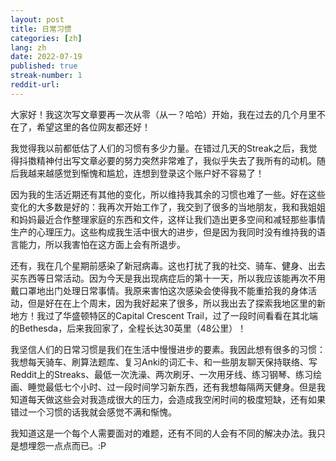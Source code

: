 ```yaml
---
layout: post
title: 日常习惯
categories: [zh]
lang: zh
date: 2022-07-19
published: true
streak-number: 1
reddit-url:
---
```

大家好！我这次写文章要再一次从零（从一？哈哈）开始，我在过去的几个月里不在了，希望这里的各位网友都还好！

我觉得我以前都低估了人们的习惯有多少力量。在错过几天的Streak之后，我觉得抖擞精神付出写文章必要的努力突然非常难了，我似乎失去了我所有的动机。随后我越来越感觉到惭愧和尴尬，连想到登录这个账户好不容易了！

因为我的生活近期还有其他的变化，所以维持我其余的习惯也难了一些。好在这些变化的大多数是好的：我再次开始工作了，我交到了很多的当地朋友，我和我姐姐和妈妈最近合作整理家庭的东西和文件，这样让我们造出更多空间和减轻那些事情生产的心理压力。这些构成我生活中很大的进步，但是因为我同时没有维持我的语言能力，所以我害怕在这方面上会有所退步。

还有，我在几个星期前感染了新冠病毒。这也打扰了我的社交、骑车、健身、出去买东西等日常活动。因为今天是我出现病症后的第十一天，所以我应该能再次不用戴口罩地出门处理日常事情。我原来害怕这次感染会使得我不能重拾我的身体活动，但是好在在上个周末，因为我好起来了很多，所以我出去了探索我地区里的新地方！我过了华盛顿特区的Capital Crescent Trail，过了一段时间看看在其北端的Bethesda，后来我回家了，全程长达30英里（48公里）！

我坚信人们的日常习惯是我们在生活中慢慢进步的要素。我因此想有很多的习惯：我想每天骑车、刷算法题库、复习Anki的词汇卡、和一些朋友聊天保持联络、写Reddit上的Streaks、最低一次洗澡、两次刷牙、一次用牙线、练习钢琴、练习绘画、睡觉最低七个小时、过一段时间学习新东西，还有我想每隔两天健身。但是我知道每天做这些会对我造成很大的压力，会造成我空闲时间的极度短缺，还有如果错过一个习惯的话我就会感觉不满和惭愧。

我知道这是一个每个人需要面对的难题，还有不同的人会有不同的解决办法。我只是想埋怨一点点而已。:P
